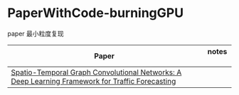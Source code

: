 # PaperWithCode-burningGPU
paper 最小粒度复现

|  Paper   | notes  |
|  ----  | ----  |
| [Spatio-Temporal Graph Convolutional Networks: A Deep Learning Framework for Traffic Forecasting](https://arxiv.org/pdf/1709.04875v4.pdf)  |